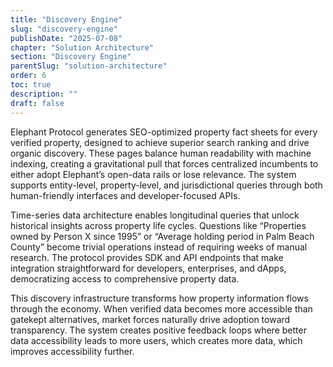 ```yaml
---
title: "Discovery Engine"
slug: "discovery-engine"
publishDate: "2025-07-08"
chapter: "Solution Architecture"
section: "Discovery Engine"
parentSlug: "solution-architecture"
order: 6
toc: true
description: ""
draft: false
---
```


Elephant Protocol generates SEO-optimized property fact sheets for every verified property, designed to achieve superior search ranking and drive organic discovery. These pages balance human readability with machine indexing, creating a gravitational pull that forces centralized incumbents to either adopt Elephant’s open-data rails or lose relevance. The system supports entity-level, property-level, and jurisdictional queries through both human-friendly interfaces and developer-focused APIs.

Time-series data architecture enables longitudinal queries that unlock historical insights across property life cycles. Questions like “Properties owned by Person X since 1995” or “Average holding period in Palm Beach County” become trivial operations instead of requiring weeks of manual research. The protocol provides SDK and API endpoints that make integration straightforward for developers, enterprises, and dApps, democratizing access to comprehensive property data.

This discovery infrastructure transforms how property information flows through the economy. When verified data becomes more accessible than gatekept alternatives, market forces naturally drive adoption toward transparency. The system creates positive feedback loops where better data accessibility leads to more users, which creates more data, which improves accessibility further.
